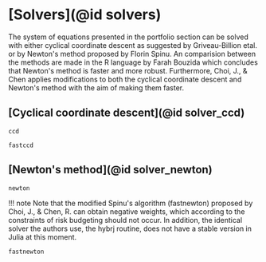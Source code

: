 # [Solvers](@id solvers)
The system of equations presented in the portfolio section can be solved with either cyclical coordinate descent as suggested by Griveau-Billion etal. or by Newton's method proposed by Florin Spinu. An comparision between the methods are made in the R language by Farah Bouzida which concludes that Newton's method is faster and more robust. Furthermore, Choi, J., & Chen applies modifications to both the cyclical coordinate descent and Newton's method with the aim of making them faster. 

## [Cyclical coordinate descent](@id solver_ccd)


```@docs
ccd
```

```@docs
fastccd
```

## [Newton's method](@id solver_newton)

```@docs
newton
```

!!! note
    Note that the modified Spinu's algorithm (fastnewton) proposed by Choi, J., & Chen, R. can obtain negative weights, which according to the constraints of risk budgeting should not occur. In addition, the identical
    solver the authors use, the hybrj routine, does not have a stable version in Julia at this moment.

```@docs
fastnewton
```
